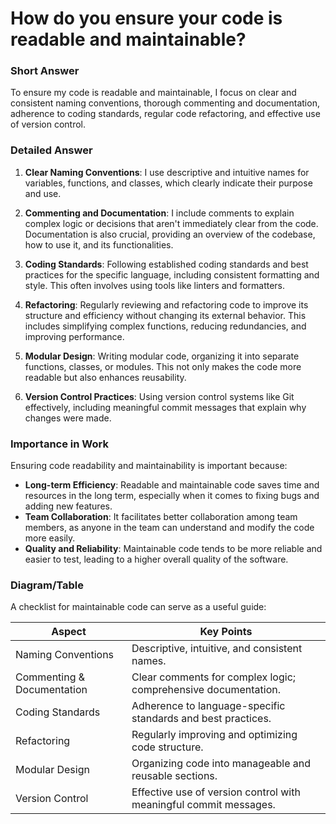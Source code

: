 # How do you ensure your code is readable and maintainable?

### Short Answer
To ensure my code is readable and maintainable, I focus on clear and consistent naming conventions, thorough commenting and documentation, adherence to coding standards, regular code refactoring, and effective use of version control.

### Detailed Answer
1. **Clear Naming Conventions**: I use descriptive and intuitive names for variables, functions, and classes, which clearly indicate their purpose and use.

2. **Commenting and Documentation**: I include comments to explain complex logic or decisions that aren't immediately clear from the code. Documentation is also crucial, providing an overview of the codebase, how to use it, and its functionalities.

3. **Coding Standards**: Following established coding standards and best practices for the specific language, including consistent formatting and style. This often involves using tools like linters and formatters.

4. **Refactoring**: Regularly reviewing and refactoring code to improve its structure and efficiency without changing its external behavior. This includes simplifying complex functions, reducing redundancies, and improving performance.

5. **Modular Design**: Writing modular code, organizing it into separate functions, classes, or modules. This not only makes the code more readable but also enhances reusability.

6. **Version Control Practices**: Using version control systems like Git effectively, including meaningful commit messages that explain why changes were made.

### Importance in Work
Ensuring code readability and maintainability is important because:

- **Long-term Efficiency**: Readable and maintainable code saves time and resources in the long term, especially when it comes to fixing bugs and adding new features.
- **Team Collaboration**: It facilitates better collaboration among team members, as anyone in the team can understand and modify the code more easily.
- **Quality and Reliability**: Maintainable code tends to be more reliable and easier to test, leading to a higher overall quality of the software.

### Diagram/Table
A checklist for maintainable code can serve as a useful guide:

| Aspect                  | Key Points                                  |
|-------------------------|---------------------------------------------|
| Naming Conventions      | Descriptive, intuitive, and consistent names. |
| Commenting & Documentation | Clear comments for complex logic; comprehensive documentation. |
| Coding Standards        | Adherence to language-specific standards and best practices. |
| Refactoring             | Regularly improving and optimizing code structure. |
| Modular Design          | Organizing code into manageable and reusable sections. |
| Version Control         | Effective use of version control with meaningful commit messages. |
